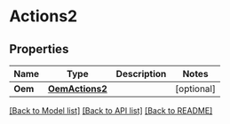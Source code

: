 # Actions2

## Properties
Name | Type | Description | Notes
------------ | ------------- | ------------- | -------------
**Oem** | [**OemActions2**](OemActions_2.md) |  | [optional] 

[[Back to Model list]](../README.md#documentation-for-models) [[Back to API list]](../README.md#documentation-for-api-endpoints) [[Back to README]](../README.md)


